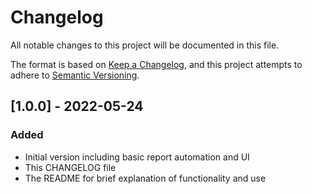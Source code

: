 # Changelog
All notable changes to this project will be documented in this file.

The format is based on [Keep a Changelog](https://keepachangelog.com/en/1.0.0/),
and this project attempts to adhere to [Semantic Versioning](https://semver.org/spec/v2.0.0.html).

## [1.0.0] - 2022-05-24
### Added
- Initial version including basic report automation and UI
- This CHANGELOG file
- The README for brief explanation of functionality and use